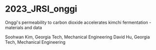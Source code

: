 # 2023_JRSI_onggi
Onggi's permeability to carbon dioxide accelerates kimchi fermentation - materials and data

Soohwan Kim, Georgia Tech, Mechanical Engineering
David Hu, Georgia Tech, Mechanical Engineering
